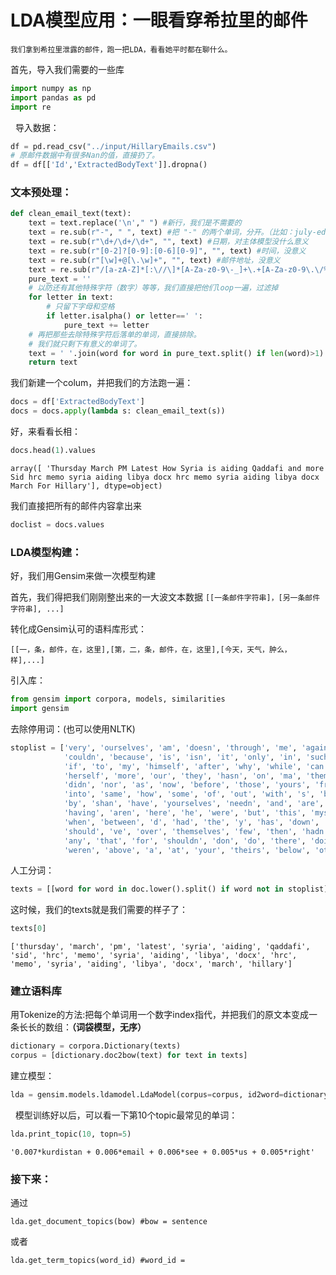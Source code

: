 # LDA模型应用：一眼看穿希拉里的邮件

``我们拿到希拉里泄露的邮件，跑一把LDA，看看她平时都在聊什么。``

首先，导入我们需要的一些库
```python
import numpy as np
import pandas as pd
import re
```  
  
导入数据：
```python
df = pd.read_csv("../input/HillaryEmails.csv")
# 原邮件数据中有很多Nan的值，直接扔了。
df = df[['Id','ExtractedBodyText']].dropna()
```  

### 文本预处理：  
```python
def clean_email_text(text):
    text = text.replace('\n'," ") #新行，我们是不需要的
    text = re.sub(r"-", " ", text) #把 "-" 的两个单词，分开。（比如：july-edu ==> july edu）
    text = re.sub(r"\d+/\d+/\d+", "", text) #日期，对主体模型没什么意义
    text = re.sub(r"[0-2]?[0-9]:[0-6][0-9]", "", text) #时间，没意义
    text = re.sub(r"[\w]+@[\.\w]+", "", text) #邮件地址，没意义
    text = re.sub(r"/[a-zA-Z]*[:\//\]*[A-Za-z0-9\-_]+\.+[A-Za-z0-9\.\/%&=\?\-_]+/i", "", text) #网址，没意义
    pure_text = ''
    # 以防还有其他特殊字符（数字）等等，我们直接把他们loop一遍，过滤掉
    for letter in text:
        # 只留下字母和空格
        if letter.isalpha() or letter==' ':
            pure_text += letter
    # 再把那些去除特殊字符后落单的单词，直接排除。
    # 我们就只剩下有意义的单词了。
    text = ' '.join(word for word in pure_text.split() if len(word)>1)
    return text
```  
  
我们新建一个colum，并把我们的方法跑一遍：  
```python
docs = df['ExtractedBodyText']
docs = docs.apply(lambda s: clean_email_text(s))  
```   
好，来看看长相：  
```python
docs.head(1).values
```  
`array([ 'Thursday March PM Latest How Syria is aiding Qaddafi and more Sid hrc memo syria aiding libya docx hrc memo syria aiding libya docx March For Hillary'], dtype=object)`  


我们直接把所有的邮件内容拿出来  
  
  
```python
doclist = docs.values  
```  
  
  
### LDA模型构建：

好，我们用Gensim来做一次模型构建

首先，我们得把我们刚刚整出来的一大波文本数据
`
[[一条邮件字符串]，[另一条邮件字符串], ...]
`

转化成Gensim认可的语料库形式：

`
[[一，条，邮件，在，这里],[第，二，条，邮件，在，这里],[今天，天气，肿么，样],...]
`

引入库：  
```python
from gensim import corpora, models, similarities
import gensim
```
去除停用词：(也可以使用NLTK)  

```python
stoplist = ['very', 'ourselves', 'am', 'doesn', 'through', 'me', 'against', 'up', 'just', 'her', 'ours', 
            'couldn', 'because', 'is', 'isn', 'it', 'only', 'in', 'such', 'too', 'mustn', 'under', 'their', 
            'if', 'to', 'my', 'himself', 'after', 'why', 'while', 'can', 'each', 'itself', 'his', 'all', 'once', 
            'herself', 'more', 'our', 'they', 'hasn', 'on', 'ma', 'them', 'its', 'where', 'did', 'll', 'you', 
            'didn', 'nor', 'as', 'now', 'before', 'those', 'yours', 'from', 'who', 'was', 'm', 'been', 'will', 
            'into', 'same', 'how', 'some', 'of', 'out', 'with', 's', 'being', 't', 'mightn', 'she', 'again', 'be', 
            'by', 'shan', 'have', 'yourselves', 'needn', 'and', 'are', 'o', 'these', 'further', 'most', 'yourself', 
            'having', 'aren', 'here', 'he', 'were', 'but', 'this', 'myself', 'own', 'we', 'so', 'i', 'does', 'both', 
            'when', 'between', 'd', 'had', 'the', 'y', 'has', 'down', 'off', 'than', 'haven', 'whom', 'wouldn', 
            'should', 've', 'over', 'themselves', 'few', 'then', 'hadn', 'what', 'until', 'won', 'no', 'about', 
            'any', 'that', 'for', 'shouldn', 'don', 'do', 'there', 'doing', 'an', 'or', 'ain', 'hers', 'wasn', 
            'weren', 'above', 'a', 'at', 'your', 'theirs', 'below', 'other', 'not', 're', 'him', 'during', 'which']
```  
  
人工分词：  
```python
texts = [[word for word in doc.lower().split() if word not in stoplist] for doc in doclist]
```  
这时候，我们的texts就是我们需要的样子了：  
```python
texts[0]
```  
`['thursday',
 'march',
 'pm',
 'latest',
 'syria',
 'aiding',
 'qaddafi',
 'sid',
 'hrc',
 'memo',
 'syria',
 'aiding',
 'libya',
 'docx',
 'hrc',
 'memo',
 'syria',
 'aiding',
 'libya',
 'docx',
 'march',
 'hillary']`  
### 建立语料库

用Tokenize的方法:把每个单词用一个数字index指代，并把我们的原文本变成一条长长的数组：**（词袋模型，无序）**   
```python
dictionary = corpora.Dictionary(texts)
corpus = [dictionary.doc2bow(text) for text in texts]
```  
  
  
建立模型：  
```python
lda = gensim.models.ldamodel.LdaModel(corpus=corpus, id2word=dictionary, num_topics=20)
```
  
模型训练好以后，可以看一下第10个topic最常见的单词：  
```python
lda.print_topic(10, topn=5)
```  

`'0.007*kurdistan + 0.006*email + 0.006*see + 0.005*us + 0.005*right'`  
### 接下来：

通过
```
lda.get_document_topics(bow) #bow = sentence
```
或者
```
lda.get_term_topics(word_id) #word_id = 
